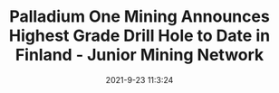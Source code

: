 ---
"title": "Palladium One Mining Announces Highest Grade Drill Hole to Date in Finland - Junior Mining Network"
"date": "2021-9-23 11:3:24"
"feed_name": "GOOGLENEWSMINING"
"feed_website": "https://news.google.com/search?q=mining%2Bincident&hl=en-US&gl=US&ceid=US:en"
"feed_rss": "https://news.google.com/rss/search?q=mining%2Bincident&hl=en-US&gl=US&ceid=US:en"
"link": "https://www.juniorminingnetwork.com/junior-miner-news/press-releases/1909-tsx-venture/pdm/107161-palladium-one-announces-highest-grade-drill-hole-to-date-in-finland.html"
"file": "_posts/2021-1-1-153ee922beca9e4120138171675d9bbf125bb39c.md"
"accident": "0"
"drilling": "0"
"dead": "0"
"injured": "0"
"where": "unknown site"
"place": "unknown place"
---
